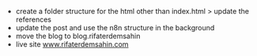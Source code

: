 -  create a folder structure for the html other than index.html > update the references
-  update the post and use the n8n structure in the background
-  move the blog to blog.rifaterdemsahin
-  live site www.rifaterdemsahin.com 
